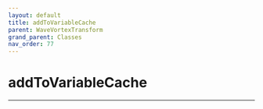 ```yaml
---
layout: default
title: addToVariableCache
parent: WaveVortexTransform
grand_parent: Classes
nav_order: 77
---
```


#  addToVariableCache




---

